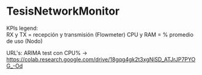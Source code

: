 # TesisNetworkMonitor

KPIs legend:  
RX y TX = recepción y transmisión (Flowmeter)
CPU y RAM = % promedio de uso (Nodo)

URL's:
ARIMA test con CPU% -> https://colab.research.google.com/drive/18gqg4gk2t3xgNiSD_ATJrJP7PYOG_-Od
